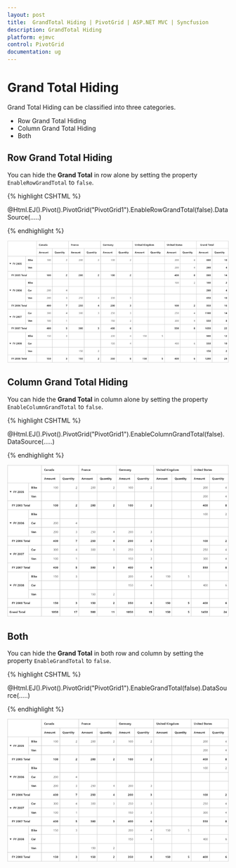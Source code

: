 ```yaml
---
layout: post
title:  GrandTotal Hiding | PivotGrid | ASP.NET MVC | Syncfusion 
description: GrandTotal Hiding
platform: ejmvc
control: PivotGrid
documentation: ug
---
```


# Grand Total Hiding

Grand Total Hiding can be classified into three categories.

* Row Grand Total Hiding
* Column Grand Total Hiding
* Both

## Row Grand Total Hiding

You can hide the **Grand Total** in row alone by setting the property `EnableRowGrandTotal` to `false`.

{% highlight CSHTML %}

@Html.EJ().Pivot().PivotGrid("PivotGrid1").EnableRowGrandTotal(false).DataSource(.....)

{% endhighlight %}

![](GrandTotal-Hiding_images/enableRowGrandTotal.png)

## Column Grand Total Hiding

You can hide the **Grand Total** in column alone by setting the property `EnableColumnGrandTotal` to `false`.

{% highlight CSHTML %}

@Html.EJ().Pivot().PivotGrid("PivotGrid1").EnableColumnGrandTotal(false).DataSource(.....)

{% endhighlight %}

![](GrandTotal-Hiding_images/enableColumnGrandTotal.png)

## Both

You can hide the **Grand Total** in both row and column by setting the property `EnableGrandTotal` to `false`.

{% highlight CSHTML %}

@Html.EJ().Pivot().PivotGrid("PivotGrid1").EnableGrandTotal(false).DataSource(.....)

{% endhighlight %}

![](GrandTotal-Hiding_images/enableGrandTotal.png)
